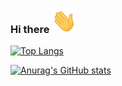 ### Hi there <img src="https://raw.githubusercontent.com/parth-27/parth-27/master/Hi.gif" width="40px">

[![Top Langs](https://github-readme-stats.vercel.app/api/top-langs/?username=vietbuiminh&layout=compact)](https://github.com/anuraghazra/github-readme-stats)

[![Anurag's GitHub stats](https://github-readme-stats.vercel.app/api?username=vietbuiminh)](https://github.com/anuraghazra/github-readme-stats)


<!--
**vietbuiminh/vietbuiminh** is a ✨ _special_ ✨ repository because its `README.md` (this file) appears on your GitHub profile.

Here are some ideas to get you started:

- 🔭 I’m currently working on ...
- 🌱 I’m currently learning ...
- 👯 I’m looking to collaborate on ...
- 🤔 I’m looking for help with ...
- 💬 Ask me about ...
- 📫 How to reach me: ...
- 😄 Pronouns: ...
- ⚡ Fun fact: ...
-->
